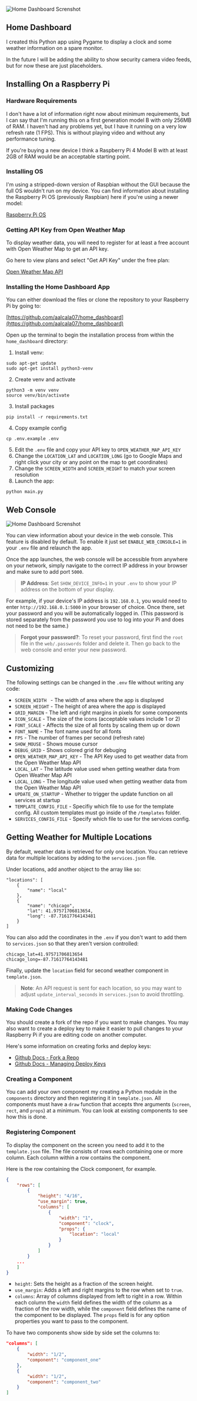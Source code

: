 ![Home Dashboard Screnshot](home-dashboard-300x530.png)

## Home Dashboard

I created this Python app using Pygame to display a clock and some weather information on a spare monitor.

In the future I will be adding the ability to show security camera video feeds, but for now these are just placeholders.

## Installing On a Raspberry Pi

### Hardware Requirements

I don't have a lot of information right now about minimum requirements, but I can say that I'm running this on a first generation model B with only 256MB of RAM. I haven't had any problems yet, but I have it running on a very low refresh rate (1 FPS). This is without playing video and without any performance tuning.

If you're buying a new device I think a Raspberry Pi 4 Model B with at least 2GB of RAM would be an acceptable starting point.

### Installing OS

I'm using a stripped-down version of Raspbian without the GUI because the full OS wouldn't run on my device. You can find information about installing the Raspberry Pi OS (previously Raspbian) here if you're using a newer model:

[Raspberry Pi OS](https://www.raspberrypi.com/software/)

### Getting API Key from Open Weather Map

To display weather data, you will need to register for at least a free account with Open Weather Map to get an API key.

Go here to view plans and select "Get API Key" under the free plan:

[Open Weather Map API](https://openweathermap.org/price)

### Installing the Home Dashboard App

You can either download the files or clone the repository to your Raspberry Pi by going to:

[https://github.com/aalcala07/home_dashboard](https://github.com/aalcala07/home_dashboard)

Open up the terminal to begin the installation process from within the `home_dashboard` directory:

1. Install venv:
```
sudo apt-get update
sudo apt-get install python3-venv
```
2. Create venv and activate
```
python3 -m venv venv
source venv/bin/activate
```
3. Install packages
```
pip install -r requirements.txt
```
4. Copy example config
```
cp .env.example .env
```
5. Edit the `.env` file and copy your API key to `OPEN_WEATHER_MAP_API_KEY`
6. Change the `LOCATION_LAT` and `LOCATION_LONG` (go to Google Maps and right click your city or any point on the map to get coordinates)
7. Change the `SCREEN_WIDTH` and `SCREEN_HEIGHT` to match your screen resolution
8. Launch the app:
```
python main.py
```

## Web Console

![Home Dashboard Screnshot](home-dashboard-web-console-overview.png)

You can view information about your device in the web console. This feature is disabled by default. To enable it just set `ENABLE_WEB_CONSOLE=1` in your `.env` file and relaunch the app. 

Once the app launches, the web console will be accessible from anywhere on your network, simply navigate to the correct IP address in your browser and make sure to add port `5000`.

<blockquote><b>IP Address</b>: Set <code>SHOW_DEVICE_INFO=1</code> in your <code>.env</code> to show your IP address on the bottom of your display.</blockquote>

For example, if your device's IP address is `192.168.0.1`, you would need to enter `http://192.168.0.1:5000` in your browser of choice. Once there, set your password and you will be automatically logged in. (This password is stored separately from the password you use to log into your Pi and does not need to be the same.)

<blockquote><b>Forgot your password?</b>: To reset your password, first find the <code>root</code> file in the <code>web/.passwords</code> folder and delete it. Then go back to the web console and enter your new password.</blockquote>


## Customizing

The following settings can be changed in the `.env` file without writing any code:

- `SCREEN_WIDTH ` - The width of area where the app is displayed
- `SCREEN_HEIGHT` - The height of area where the app is displayed
- `GRID_MARGIN` - The left and right margins in pixels for some components
- `ICON_SCALE` - The size of the icons (acceptable values include 1 or 2)
- `FONT_SCALE` - Affects the size of all fonts by scaling them up or down
- `FONT_NAME` - The font name used for all fonts
- `FPS` - The number of frames per second (refresh rate)
- `SHOW_MOUSE` - Shows mouse cursor
- `DEBUG_GRID` - Shows colored grid for debuging
- `OPEN_WEATHER_MAP_API_KEY` - The API Key used to get weather data from the Open Weather Map API
- `LOCAL_LAT` - The latitude value used when getting weather data from Open Weather Map API
- `LOCAL_LONG` - The longitude value used when getting weather data from the Open Weather Map API
- `UPDATE_ON_STARTUP` - Whether to trigger the update function on all services at startup
- `TEMPLATE_CONFIG_FILE` - Specifiy which file to use for the template config. All custom templates must go inside of the `/templates` folder.
- `SERVICES_CONFIG_FILE` - Specify which file to use for the services config.

## Getting Weather for Multiple Locations

By default, weather data is retrieved for only one location. You can retrieve data for multiple locations by adding to the `services.json` file.

Under locations, add another object to the array like so:

```
"locations": [
    {
        "name": "local"
    },
    {
        "name": "chicago",
        "lat": 41.97571706813654,
        "long": -87.71617764143481
    }
]
```

You can also add the coordinates in the `.env` if you don't want to add them to `services.json` so that they aren't version controlled:

```
chicago_lat=41.97571706813654
chicago_long=-87.71617764143481
```

Finally, update the `location` field for second weather component in `template.json`.

<blockquote><b>Note</b>: An API request is sent for each location, so you may want to adjust <code>update_interval_seconds</code> in <code>services.json</code> to avoid throttling.</blockquote>

### Making Code Changes

You should create a fork of the repo if you want to make changes. You may also want to create a deploy key to make it easier to pull changes to your Raspberry Pi if you are editing code on another computer.

Here's some information on creating forks and deploy keys:

- [Github Docs - Fork a Repo](https://docs.github.com/en/get-started/quickstart/fork-a-repo)
- [Github Docs - Managing Deploy Keys](https://docs.github.com/en/developers/overview/managing-deploy-keys)

### Creating a Component

You can add your own component my creating a Python module in the `components` directory and then registering it in `template.json`. All components must have a `draw` function that accepts thre arguments (`screen`, `rect`, and `props`) at a minimum. You can look at existing components to see how this is done.

### Registering Component

To display the component on the screen you need to add it to the `template.json` file. The file consists of rows each containing one or more column. Each column within a row contains the component.

Here is the row containing the Clock component, for example. 

```json
{
    "rows": [
        {
            "height": "4/16",
            "use_margin": true,
            "columns": [
                {
                    "width": "1",
                    "component": "clock",
                    "props": {
                        "location": "local"
                    }
                }
            ]
        }
    ...
    ]
}
```

- `height`: Sets the height as a fraction of the screen height.
- `use_margin`: Adds a left and right margins to the row when set to `true`.
- `columns`: Array of columns displayed from left to right in a row. Within each column the `width` field defines the width of the column as a fraction of the row width, while the `component` field defines the name of the component to be displayed. The `props` field is for any option properties you want to pass to the component.

To have two components show side by side set the columns to:

```json
"columns": [
    {
        "width": "1/2",
        "component": "component_one"
    },
    {
        "width": "1/2",
        "component": "component_two"
    }
]
```